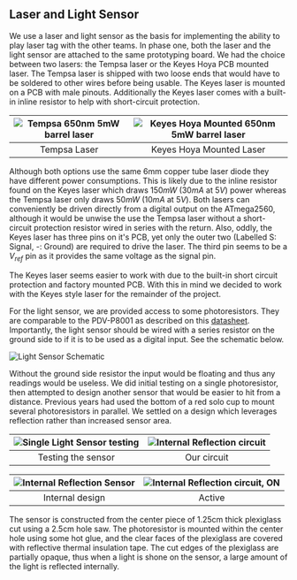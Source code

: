 ## Laser and Light Sensor

[tempsa]: https://i.imgur.com/P7iovUG.jpg "Tempsa 650nm 5mW barrel laser"

[keyes]: https://i.imgur.com/MQWzkdP.jpg "Keyes Hoya Mounted 650nm 5mW barrel laser"

[LSSchematic]: https://i.imgur.com/bpMK6aL.png "Light Sensor Schematic"

[singleLS]: https://i.imgur.com/QN6xlni.png "Single Light Sensor testing"

[TIRSensorOpen]: https://i.imgur.com/OxCo7bA.jpg "Internal Reflection Sensor"

[TIRCircuit]: https://i.imgur.com/JGEYQnX.jpg "Internal Reflection circuit"

[TIRSensorLit]: https://i.imgur.com/TxO4daI.jpg "Internal Reflection circuit, ON"



We use a laser and light sensor as the basis for implementing the ability to play laser tag with the other teams. In phase one, both the laser and the light sensor are attached to the same prototyping board. We had the choice between two lasers: the Tempsa laser or the Keyes Hoya PCB mounted laser. The Tempsa laser is shipped with two loose ends that would have to be soldered to other wires before being usable. The Keyes laser is mounted on a PCB with male pinouts. Additionally the Keyes laser comes with a built-in inline resistor to help with short-circuit protection.

|  ![][tempsa]   |        ![][keyes]          |
|:--------------:|:--------------------------:|
|  Tempsa Laser  |  Keyes Hoya Mounted Laser  |


Although both options use the same 6mm copper tube laser diode they have different power consumptions. This is likely due to the inline resistor found on the Keyes laser which draws $150mW$ ($30mA$ at $5V$) power whereas the Tempsa laser only draws $50mW$ ($10mA$ at $5V$). Both lasers can conveniently be driven directly from a digital output on the ATmega2560, although it would be unwise the use the Tempsa laser without a short-circuit protection resistor wired in series with the return. Also, oddly, the Keyes laser has three pins on it's PCB, yet only the outer two (Labelled S: Signal, -: Ground) are required to drive the laser. The third pin seems to be a $V_{ref}$ pin as it provides the same voltage as the signal pin.

The Keyes laser seems easier to work with due to the built-in short circuit protection and factory mounted PCB. With this in mind we decided to work with the Keyes style laser for the remainder of the project.

For the light sensor, we are provided access to some photoresistors. They are comparable to the PDV-P8001 as described on this [datasheet](https://cdn-learn.adafruit.com/assets/assets/000/010/127/original/PDV-P8001.pdf). Importantly, the light sensor should be wired with a series resistor on the ground side to if it is to be used as a digital input. See the schematic below.

![][LSSchematic]

Without the ground side resistor the input would be floating and thus any readings would be useless. We did initial testing on a single photoresistor, then attempted to design another sensor that would be easier to hit from a distance. Previous years had used the bottom of a red solo cup to mount several photoresistors in parallel. We settled on a design which leverages reflection rather than increased sensor area.



|      ![][singleLS]       |  ![][TIRCircuit]  |
|:------------------------:|:-----------------:|
|   Testing the sensor     |     Our circuit   |

|    ![][TIRSensorOpen]    | ![][TIRSensorLit] |
|:------------------------:|:-----------------:|
|      Internal design     |      Active       |

The sensor is constructed from the center piece of 1.25cm thick plexiglass cut using a 2.5cm hole saw. The photoresistor is mounted within the center hole using some hot glue, and the clear faces of the plexiglass are covered with reflective thermal insulation tape. The cut edges of the plexiglass are partially opaque, thus when a light is shone on the sensor, a large amount of the light is reflected internally.






